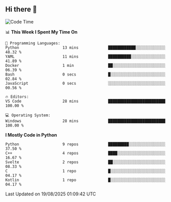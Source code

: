 ## Hi there 👋

<!--START_SECTION:waka-->
![Code Time](http://img.shields.io/badge/Code%20Time-199%20hrs%2011%20mins-blue)

📊 **This Week I Spent My Time On** 

```text
💬 Programming Languages: 
Python                   13 mins             ████████████░░░░░░░░░░░░░   48.32 % 
YAML                     11 mins             ██████████░░░░░░░░░░░░░░░   41.89 % 
Docker                   1 min               ██░░░░░░░░░░░░░░░░░░░░░░░   06.39 % 
Bash                     0 secs              █░░░░░░░░░░░░░░░░░░░░░░░░   02.84 % 
JavaScript               0 secs              ░░░░░░░░░░░░░░░░░░░░░░░░░   00.56 % 

🔥 Editors: 
VS Code                  28 mins             █████████████████████████   100.00 % 

💻 Operating System: 
Windows                  28 mins             █████████████████████████   100.00 % 
```

**I Mostly Code in Python** 

```text
Python                   9 repos             █████████░░░░░░░░░░░░░░░░   37.50 % 
C++                      4 repos             ████░░░░░░░░░░░░░░░░░░░░░   16.67 % 
Svelte                   2 repos             ██░░░░░░░░░░░░░░░░░░░░░░░   08.33 % 
C                        1 repo              █░░░░░░░░░░░░░░░░░░░░░░░░   04.17 % 
Kotlin                   1 repo              █░░░░░░░░░░░░░░░░░░░░░░░░   04.17 % 
```




 Last Updated on 19/08/2025 01:09:42 UTC
<!--END_SECTION:waka-->
